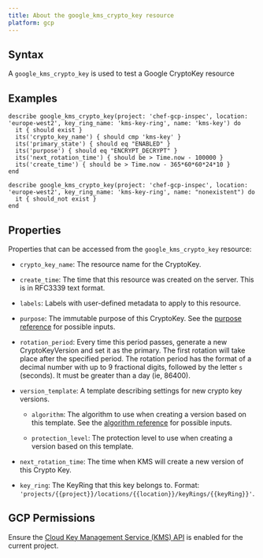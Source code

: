 ```yaml
---
title: About the google_kms_crypto_key resource
platform: gcp
---
```


## Syntax
A `google_kms_crypto_key` is used to test a Google CryptoKey resource

## Examples
```
describe google_kms_crypto_key(project: 'chef-gcp-inspec', location: 'europe-west2', key_ring_name: 'kms-key-ring', name: 'kms-key') do
  it { should exist }
  its('crypto_key_name') { should cmp 'kms-key' }
  its('primary_state') { should eq "ENABLED" }
  its('purpose') { should eq "ENCRYPT_DECRYPT" }
  its('next_rotation_time') { should be > Time.now - 100000 }
  its('create_time') { should be > Time.now - 365*60*60*24*10 }
end

describe google_kms_crypto_key(project: 'chef-gcp-inspec', location: 'europe-west2', key_ring_name: 'kms-key-ring', name: "nonexistent") do
  it { should_not exist }
end
```

## Properties
Properties that can be accessed from the `google_kms_crypto_key` resource:


  * `crypto_key_name`: The resource name for the CryptoKey.

  * `create_time`: The time that this resource was created on the server. This is in RFC3339 text format.

  * `labels`: Labels with user-defined metadata to apply to this resource.

  * `purpose`: The immutable purpose of this CryptoKey. See the [purpose reference](https://cloud.google.com/kms/docs/reference/rest/v1/projects.locations.keyRings.cryptoKeys#CryptoKeyPurpose) for possible inputs.

  * `rotation_period`: Every time this period passes, generate a new CryptoKeyVersion and set it as the primary. The first rotation will take place after the specified period. The rotation period has the format of a decimal number with up to 9 fractional digits, followed by the letter `s` (seconds). It must be greater than a day (ie, 86400).

  * `version_template`: A template describing settings for new crypto key versions.

    * `algorithm`: The algorithm to use when creating a version based on this template. See the [algorithm reference](https://cloud.google.com/kms/docs/reference/rest/v1/CryptoKeyVersionAlgorithm) for possible inputs.

    * `protection_level`: The protection level to use when creating a version based on this template.

  * `next_rotation_time`: The time when KMS will create a new version of this Crypto Key.

  * `key_ring`: The KeyRing that this key belongs to. Format: `'projects/{{project}}/locations/{{location}}/keyRings/{{keyRing}}'`.


## GCP Permissions

Ensure the [Cloud Key Management Service (KMS) API](https://console.cloud.google.com/apis/library/cloudkms.googleapis.com/) is enabled for the current project.
